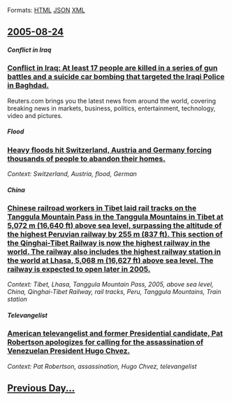 
Formats: [HTML](2005/08/24/index.html)  [JSON](2005/08/24/index.json)  [XML](2005/08/24/index.xml)  

## [2005-08-24](/news/2005/08/24/index.md)

##### Conflict in Iraq
### [ Conflict in Iraq: At least 17 people are killed in a series of gun battles and a suicide car bombing that targeted the Iraqi Police in Baghdad. ](/news/2005/08/24/conflict-in-iraq-at-least-17-people-are-killed-in-a-series-of-gun-battles-and-a-suicide-car-bombing-that-targeted-the-iraqi-police-in-bagh.md)
Reuters.com brings you the latest news from around the world, covering breaking news in markets, business, politics, entertainment, technology, video and pictures.

##### Flood
### [ Heavy floods hit Switzerland, Austria and Germany forcing thousands of people to abandon their homes. ](/news/2005/08/24/heavy-floods-hit-switzerland-austria-and-germany-forcing-thousands-of-people-to-abandon-their-homes.md)
_Context: Switzerland, Austria, flood, German_

##### China
### [ Chinese railroad workers in Tibet laid rail tracks on the Tanggula Mountain Pass in the Tanggula Mountains in Tibet at 5,072 m (16,640 ft) above sea level, surpassing the altitude of the highest Peruvian railway by 255 m (837 ft). This section of the Qinghai-Tibet Railway is now the highest railway in the world. The railway also includes the highest railway station in the world at Lhasa, 5,068 m (16,627 ft) above sea level. The railway is expected to open later in 2005. ](/news/2005/08/24/chinese-railroad-workers-in-tibet-laid-rail-tracks-on-the-tanggula-mountain-pass-in-the-tanggula-mountains-in-tibet-at-5-072-m-16-640-ft.md)
_Context: Tibet, Lhasa, Tanggula Mountain Pass, 2005, above sea level, China, Qinghai-Tibet Railway, rail tracks, Peru, Tanggula Mountains, Train station_

##### Televangelist
### [ American televangelist and former Presidential candidate, Pat Robertson apologizes for calling for the assassination of Venezuelan President Hugo Chvez. ](/news/2005/08/24/american-televangelist-and-former-presidential-candidate-pat-robertson-apologizes-for-calling-for-the-assassination-of-venezuelan-presiden.md)
_Context: Pat Robertson, assassination, Hugo Chvez, televangelist_

## [Previous Day...](/news/2005/08/23/index.md)


